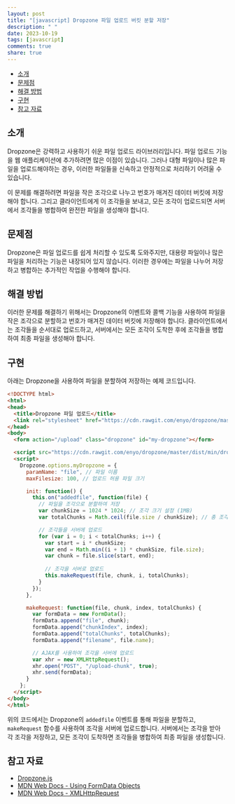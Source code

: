 ```yaml
---
layout: post
title: "[javascript] Dropzone 파일 업로드 버킷 분할 저장"
description: " "
date: 2023-10-19
tags: [javascript]
comments: true
share: true
---
```

- [소개](#소개)
- [문제점](#문제점)
- [해결 방법](#해결-방법)
- [구현](#구현)
- [참고 자료](#참고-자료)

## 소개
Dropzone은 강력하고 사용하기 쉬운 파일 업로드 라이브러리입니다. 파일 업로드 기능을 웹 애플리케이션에 추가하려면 많은 이점이 있습니다. 그러나 대형 파일이나 많은 파일을 업로드해야하는 경우, 이러한 파일들을 신속하고 안정적으로 처리하기 어려울 수 있습니다. 

이 문제를 해결하려면 파일을 작은 조각으로 나누고 번호가 매겨진 데이터 버킷에 저장해야 합니다. 그리고 클라이언트에게 이 조각들을 보내고, 모든 조각이 업로드되면 서버에서 조각들을 병합하여 완전한 파일을 생성해야 합니다.

## 문제점
Dropzone은 파일 업로드를 쉽게 처리할 수 있도록 도와주지만, 대용량 파일이나 많은 파일을 처리하는 기능은 내장되어 있지 않습니다. 이러한 경우에는 파일을 나누어 저장하고 병합하는 추가적인 작업을 수행해야 합니다.

## 해결 방법
이러한 문제를 해결하기 위해서는 Dropzone의 이벤트와 콜백 기능을 사용하여 파일을 작은 조각으로 분할하고 번호가 매겨진 데이터 버킷에 저장해야 합니다. 클라이언트에서는 조각들을 순서대로 업로드하고, 서버에서는 모든 조각이 도착한 후에 조각들을 병합하여 최종 파일을 생성해야 합니다.

## 구현
아래는 Dropzone을 사용하여 파일을 분할하여 저장하는 예제 코드입니다.

```html
<!DOCTYPE html>
<html>
<head>
  <title>Dropzone 파일 업로드</title>
  <link rel="stylesheet" href="https://cdn.rawgit.com/enyo/dropzone/master/dist/dropzone.css">
</head>
<body>
  <form action="/upload" class="dropzone" id="my-dropzone"></form>

  <script src="https://cdn.rawgit.com/enyo/dropzone/master/dist/min/dropzone.min.js"></script>
  <script>
    Dropzone.options.myDropzone = {
      paramName: "file", // 파일 이름
      maxFilesize: 100, // 업로드 허용 파일 크기

      init: function() {
        this.on("addedfile", function(file) {
          // 파일을 조각으로 분할하여 저장
          var chunkSize = 1024 * 1024; // 조각 크기 설정 (1MB)
          var totalChunks = Math.ceil(file.size / chunkSize); // 총 조각 수 계산

          // 조각들을 서버에 업로드
          for (var i = 0; i < totalChunks; i++) {
            var start = i * chunkSize;
            var end = Math.min((i + 1) * chunkSize, file.size);
            var chunk = file.slice(start, end);
            
            // 조각을 서버로 업로드
            this.makeRequest(file, chunk, i, totalChunks);
          }
        });
      },

      makeRequest: function(file, chunk, index, totalChunks) {
        var formData = new FormData();
        formData.append("file", chunk);
        formData.append("chunkIndex", index);
        formData.append("totalChunks", totalChunks);
        formData.append("filename", file.name);

        // AJAX를 사용하여 조각을 서버에 업로드
        var xhr = new XMLHttpRequest();
        xhr.open("POST", "/upload-chunk", true);
        xhr.send(formData);
      }
    };
  </script>
</body>
</html>
```

위의 코드에서는 Dropzone의 `addedfile` 이벤트를 통해 파일을 분할하고, `makeRequest` 함수를 사용하여 조각을 서버에 업로드합니다. 서버에서는 조각을 받아 각 조각을 저장하고, 모든 조각이 도착하면 조각들을 병합하여 최종 파일을 생성합니다.

## 참고 자료
- [Dropzone.js](https://www.dropzonejs.com/)
- [MDN Web Docs - Using FormData Objects](https://developer.mozilla.org/en-US/docs/Web/API/FormData/Using_FormData_Objects)
- [MDN Web Docs - XMLHttpRequest](https://developer.mozilla.org/en-US/docs/Web/API/XMLHttpRequest)